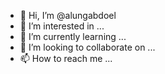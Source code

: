 - 👋 Hi, I’m @alungabdoel
- 👀 I’m interested in ...
- 🌱 I’m currently learning ...
- 💞️ I’m looking to collaborate on ...
- 📫 How to reach me ...

<!---
alungabdoel/alungabdoel is a ✨ special ✨ repository because its `README.md` (this file) appears on your GitHub profile.
You can click the Preview link to take a look at your changes.
--->
